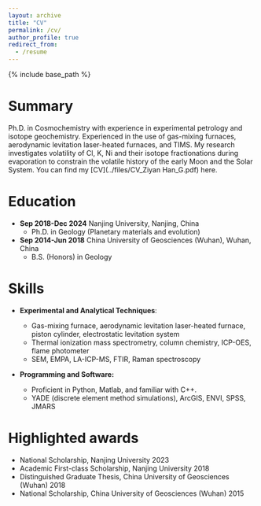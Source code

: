 ```yaml
---
layout: archive
title: "CV"
permalink: /cv/
author_profile: true
redirect_from:
  - /resume
---
```


{% include base_path %}

Summary
=====
Ph.D. in Cosmochemistry with experience in experimental petrology and isotope geochemistry.
Experienced in the use of gas-mixing furnaces, aerodynamic levitation laser-heated furnaces, and TIMS.
My research investigates volatility of Cl, K, Ni and their isotope fractionations during evaporation to constrain the volatile history of the early Moon and the Solar System. 
You can find my [CV](../files/CV_Ziyan Han_G.pdf) here.

Education
======
* **Sep 2018-Dec 2024** Nanjing University, Nanjing, China							              		
  * Ph.D. in Geology (Planetary materials and evolution)
* **Sep 2014-Jun 2018** China University of Geosciences (Wuhan), Wuhan, China			    		
  * B.S. (Honors) in Geology

  
Skills
======
* **Experimental and Analytical Techniques**:
  *	Gas-mixing furnace, aerodynamic levitation laser-heated furnace, piston cylinder, electrostatic levitation system
  * Thermal ionization mass spectrometry, column chemistry, ICP-OES, flame photometer
  *  SEM, EMPA, LA-ICP-MS, FTIR, Raman spectroscopy

* **Programming and Software:**
  *	Proficient in Python, Matlab, and familiar with C++.
  *	YADE (discrete element method simulations), ArcGIS, ENVI, SPSS, JMARS

Highlighted awards
======
* National Scholarship, Nanjing University 	 				                      2023
* Academic First-class Scholarship, Nanjing University 										2018
*	Distinguished Graduate Thesis, China University of Geosciences (Wuhan)	2018
*	National Scholarship, China University of Geosciences (Wuhan) 					2015

  

